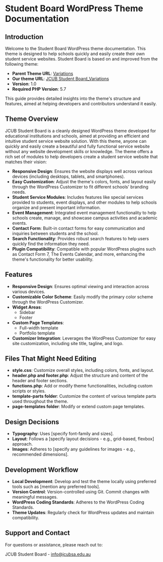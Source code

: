 
# Student Board WordPress Theme Documentation

## Introduction
Welcome to the Student Board WordPress theme documentation. This theme is designed to help schools quickly and easily create their own student service websites. Student Board is based on and improved from the following theme:

- **Parent Theme URL**: [Variations](https://en-au.wordpress.org/themes/variations/)
- **Our theme URL**: [JCUB Student Board_Variations](https://jcubstudentboardgroup2.cloudaccess.host/wp-admin/themes.php?theme=jcub-student-board_variations)
- **Version**: 1.0
- **Required PHP Version**: 5.7

This guide provides detailed insights into the theme's structure and features, aimed at helping developers and contributors understand it easily.

## Theme Overview
JCUB Student Board is a cleanly designed WordPress theme developed for educational institutions and schools, aimed at providing an efficient and intuitive student service website solution. With this theme, anyone can quickly and easily create a beautiful and fully functional service website without any website development skills or knowledge. The theme offers a rich set of modules to help developers create a student service website that matches their vision:

- **Responsive Design**: Ensures the website displays well across various devices (including desktops, tablets, and smartphones).
- **Easy Customization**: Adjust the theme's colors, fonts, and layout easily through the WordPress Customizer to fit different schools' branding needs.
- **Student Service Modules**: Includes features like special services provided to students, event displays, and other modules to help schools organize and present important information.
- **Event Management**: Integrated event management functionality to help schools create, manage, and showcase campus activities and academic events.
- **Contact Form**: Built-in contact forms for easy communication and inquiries between students and the school.
- **Search Functionality**: Provides robust search features to help users quickly find the information they need.
- **Plugin Compatibility**: Compatible with popular WordPress plugins such as Contact Form 7, The Events Calendar, and more, enhancing the theme's functionality for better usability.

## Features
- **Responsive Design**: Ensures optimal viewing and interaction across various devices.
- **Customizable Color Scheme**: Easily modify the primary color scheme through the WordPress Customizer.
- **Widget Areas**:
  - Sidebar
  - Footer
- **Custom Page Templates**:
  - Full-width template
  - Portfolio template
- **Customizer Integration**: Leverages the WordPress Customizer for easy site customization, including site title, tagline, and logo.

## Files That Might Need Editing
- **style.css**: Customize overall styles, including colors, fonts, and layout.
- **header.php and footer.php**: Adjust the structure and content of the header and footer sections.
- **functions.php**: Add or modify theme functionalities, including custom scripts or styles.
- **template-parts folder**: Customize the content of various template parts used throughout the theme.
- **page-templates folder**: Modify or extend custom page templates.

## Design Decisions
- **Typography**: Uses [specify font-family and sizes].
- **Layout**: Follows a [specify layout decisions - e.g., grid-based, flexbox] approach.
- **Images**: Adheres to [specify any guidelines for images - e.g., recommended dimensions].

## Development Workflow
- **Local Development**: Develop and test the theme locally using preferred tools such as [mention any preferred tools].
- **Version Control**: Version-controlled using Git. Commit changes with meaningful messages.
- **WordPress Coding Standards**: Adheres to the WordPress Coding Standards.
- **Theme Updates**: Regularly check for WordPress updates and maintain compatibility.

## Support and Contact
For questions or assistance, please reach out to:

JCUB Student Board - info@jcubsa.edu.au

